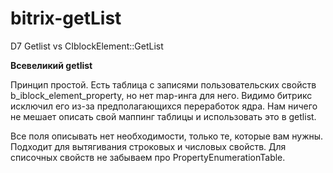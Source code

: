 # bitrix-getList
D7 Getlist vs CIblockElement::GetList

**Всевеликий getlist**

Принцип простой. Есть таблица с записями пользовательских свойств b_iblock_element_property, но нет map-инга для него. Видимо битрикс исключил его
из-за предполагающихся переработок ядра. Нам ничего не мешает описать свой маппинг таблицы и использовать это в getlist.

Все поля описывать нет необходимости, только те, которые вам нужны. Подходит для вытягивания строковых и числовых свойств. Для списочных свойств не забываем про  PropertyEnumerationTable.
